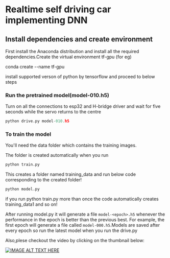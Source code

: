 # Realtime self driving car implementing DNN


## Install dependencies and create environment
First install the Anaconda distribution and install all the required dependencies.Create the virtual environment tf-gpu (for eg)

conda create --name tf-gpu

install supported verson of python by tensorflow and proceed to below steps

### Run the pretrained model(model-010.h5)
Turn on all the connections to esp32 and H-bridge driver and wait for five seconds while the servo returns to the centre

```python
python drive.py model-010.h5
```

### To train the model

You'll need the data folder which contains the training images.

The folder is created automatically when you run 

```python
python train.py
```
This creates a folder named training_data and run below code corresponding to the created folder!

```python
python model.py
```
if you run python train.py more than once the code automatically creates training_data1 and so on!

After running model.py it will generate a file `model-<epoch>.h5` whenever the performance in the epoch is better than the previous best.  For example, the first epoch will generate a file called `model-000.h5`.Models are saved after every epoch so run the latest model when you run the drive.py


Also,plese checkout the video by clicking on the thumbnail below:

[![IMAGE ALT TEXT HERE](https://img.youtube.com/vi/dM0oGtkE9ng/0.jpg)](https://www.youtube.com/watch?v=dM0oGtkE9ng)

